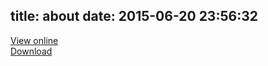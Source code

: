 title: about
date: 2015-06-20 23:56:32
---
[View online](http://xjliao.me/xjliao-resume.html)  
[Download](http://xjliao.me/xjliao-resume.pdf) 